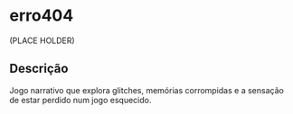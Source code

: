 # erro404
(PLACE HOLDER)
## Descrição
Jogo narrativo que explora glitches, memórias corrompidas e a sensação de estar perdido num jogo esquecido.
